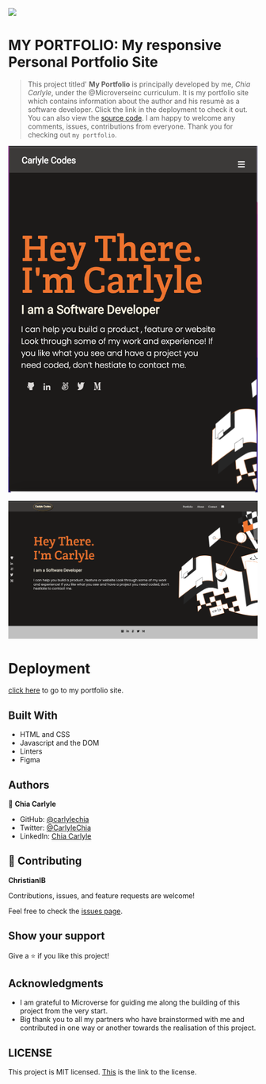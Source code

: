 ![](https://img.shields.io/badge/Microverse-blueviolet)

# MY PORTFOLIO: My responsive Personal Portfolio Site

> This project titled' **My Portfolio** is principally developed by me, *Chia Carlyle*, under the @Microverseinc curriculum. It is my portfolio site which contains information about the author and his resumè as a software developer. Click the link in the deployment to check it out. You can also view the [source code](https://github.com/carlylechia/MY-PORTFOLIO/). I am happy to welcome any comments, issues, contributions from everyone. Thank you for checking out `my portfolio`.

![home](/home.png)

![Desktop-home](Desktop-home.png)

# Deployment
[click here](https://carlylechia.github.io/MY-PORTFOLIO/) to go to my portfolio site.

## Built With

- HTML and CSS
- Javascript and the DOM
- Linters
- Figma

## Authors

👤 **Chia Carlyle**

- GitHub: [@carlylechia](https://github.com/carlylechia)
- Twitter: [@CarlyleChia](https://twitter.com/CarlyleChia)
- LinkedIn: [Chia Carlyle](https://linkedin.com/in/Chia-Carlyle)


## 🤝 Contributing

**ChristianIB**


Contributions, issues, and feature requests are welcome!

Feel free to check the [issues page](https://github.com/carlylechia/MY-PORTFOLIO/issues).

## Show your support

Give a ⭐️ if you like this project!

## Acknowledgments

- I am grateful to Microverse for guiding me along the building of this project from the very start.
- Big thank you to all my partners who have brainstormed with me and contributed in one way or another towards the realisation of this project.

## LICENSE

This project is MIT licensed.
[This](https://github.com/carlylechia/MY-PORTFOLIO/blob/main/LICENSE) is the link to the license.
